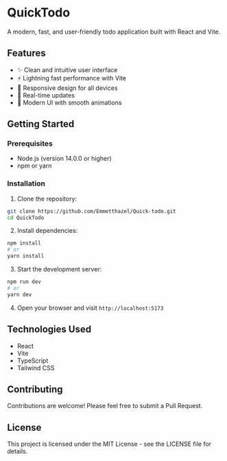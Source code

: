 # QuickTodo

A modern, fast, and user-friendly todo application built with React and Vite.

## Features

- ✨ Clean and intuitive user interface
- ⚡ Lightning fast performance with Vite
- 📱 Responsive design for all devices
- 🔄 Real-time updates
- 🎨 Modern UI with smooth animations

## Getting Started

### Prerequisites

- Node.js (version 14.0.0 or higher)
- npm or yarn

### Installation

1. Clone the repository:
```bash
git clone https://github.com/Emmetthazel/Quick-todo.git
cd QuickTodo
```

2. Install dependencies:
```bash
npm install
# or
yarn install
```

3. Start the development server:
```bash
npm run dev
# or
yarn dev
```

4. Open your browser and visit `http://localhost:5173`

## Technologies Used

- React
- Vite
- TypeScript
- Tailwind CSS

## Contributing

Contributions are welcome! Please feel free to submit a Pull Request.

## License

This project is licensed under the MIT License - see the LICENSE file for details.
